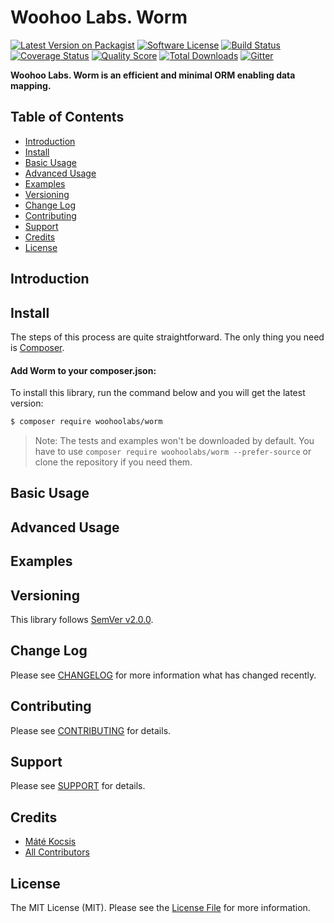 # Woohoo Labs. Worm

[![Latest Version on Packagist][ico-version]][link-packagist]
[![Software License][ico-license]](LICENSE.md)
[![Build Status][ico-travis]][link-travis]
[![Coverage Status][ico-scrutinizer]][link-scrutinizer]
[![Quality Score][ico-code-quality]][link-code-quality]
[![Total Downloads][ico-downloads]][link-downloads]
[![Gitter][ico-gitter]][link-gitter]

**Woohoo Labs. Worm is an efficient and minimal ORM enabling data mapping.**

## Table of Contents

* [Introduction](#introduction)
* [Install](#install)
* [Basic Usage](#basic-usage)
* [Advanced Usage](#advanced-usage)
* [Examples](#examples)
* [Versioning](#versioning)
* [Change Log](#change-log)
* [Contributing](#contributing)
* [Support](#support)
* [Credits](#credits)
* [License](#license)

## Introduction

## Install

The steps of this process are quite straightforward. The only thing you need is [Composer](http://getcomposer.org).

#### Add Worm to your composer.json:

To install this library, run the command below and you will get the latest version:

```bash
$ composer require woohoolabs/worm
```

> Note: The tests and examples won't be downloaded by default. You have to use `composer require woohoolabs/worm --prefer-source`
or clone the repository if you need them.

## Basic Usage

## Advanced Usage

## Examples

## Versioning

This library follows [SemVer v2.0.0](http://semver.org/).

## Change Log

Please see [CHANGELOG](CHANGELOG.md) for more information what has changed recently.

## Contributing

Please see [CONTRIBUTING](CONTRIBUTING.md) for details.

## Support

Please see [SUPPORT](SUPPORT.md) for details.

## Credits

- [Máté Kocsis][link-author]
- [All Contributors][link-contributors]

## License

The MIT License (MIT). Please see the [License File](LICENSE.md) for more information.

[ico-version]: https://img.shields.io/packagist/v/woohoolabs/worm.svg
[ico-license]: https://img.shields.io/badge/license-MIT-brightgreen.svg
[ico-travis]: https://img.shields.io/travis/woohoolabs/worm/master.svg
[ico-scrutinizer]: https://img.shields.io/scrutinizer/coverage/g/woohoolabs/worm.svg
[ico-code-quality]: https://img.shields.io/scrutinizer/g/woohoolabs/worm.svg
[ico-downloads]: https://img.shields.io/packagist/dt/woohoolabs/worm.svg
[ico-gitter]: https://badges.gitter.im/woohoolabs/worm.svg

[link-packagist]: https://packagist.org/packages/woohoolabs/worm
[link-travis]: https://travis-ci.org/woohoolabs/worm
[link-scrutinizer]: https://scrutinizer-ci.com/g/woohoolabs/worm/code-structure
[link-code-quality]: https://scrutinizer-ci.com/g/woohoolabs/worm
[link-downloads]: https://packagist.org/packages/woohoolabs/worm
[link-author]: https://github.com/kocsismate
[link-contributors]: ../../contributors
[link-gitter]: https://gitter.im/woohoolabs/worm?utm_source=badge&utm_medium=badge&utm_campaign=pr-badge
